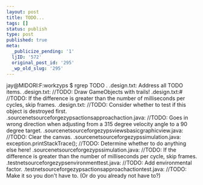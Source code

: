 ```yaml
---
layout: post
title: TODO...
tags: []
status: publish
type: post
published: true
meta:
  _publicize_pending: '1'
  ljID: '572'
  original_post_id: '295'
  _wp_old_slug: '295'
---
```

jay@MIDORI:F:workzyps
$ rgrep TODO .
.design.txt: Address all TODO items.
.design.txt:  //TODO: Draw GameObjects with trails!
.design.txt:#    //TODO: If the difference is greater than the number of milliseconds per cycles, skip frames.
.design.txt:  //TODO: Consider whether to test if this object is destroyed first.
.sourcenetsourceforgezypsactionsapproachaction.java:  //TODO: Goes in wrong direction when adjusting from a 315 degree velocity angle to a 90 degree target.
.sourcenetsourceforgezypsviewsbasicgraphicview.java:  //TODO: Clear the canvas.
.sourcenetsourceforgezypssimulation.java:     exception.printStackTrace(); //TODO: Determine whether to do anything else here!
.sourcenetsourceforgezypssimulation.java:   //TODO: If the difference is greater than the number of milliseconds per cycle, skip frames.
.testnetsourceforgezypsenvironmenttest.java:  //TODO: Add environmental factor.
.testnetsourceforgezypsactionsapproachactiontest.java:  //TODO: Make it so you don't have to.  (Or do you already not have to?)

